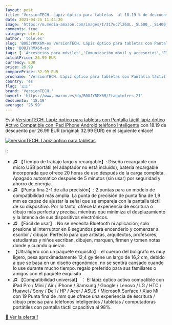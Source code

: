 ```yaml
---
layout: post
title: 'VersionTECH. Lápiz óptico para tabletas  al 18.19 % de descuento'
date: 2021-04-25 11:44:20
image: 'https://m.media-amazon.com/images/I/317wc7lZ6UL._SL500_._SL400_.jpg'
comments: true
category: ofertas
author: 'tole.es'
slug: 'B08JYRMX6M-es VersionTECH. Lápiz óptico para tabletas con Pantalla...'
sku: 'B08JYRMX6M-es'
tags: [ 'Accesorios para móviles','Comunicación móvil y accesorios','Electrónica','Partes y accesorios de lápices ópticos para tabletas','android','versiontech.', ]
actualPrice: 26.99 EUR
currency: EUR
price: 26.99
comparePrice: 32.99 EUR
prodname: 'VersionTECH. Lápiz óptico para tabletas con Pantalla táctil  lápiz óptico Activo Compatible con iPad  iPhone  Android  teléfono Inteligente'
country: 'es'
flag: '🇪🇸'
brand: 'VersionTECH.'
buyurl: 'https://www.amazon.es/dp/B08JYRMX6M/?tag=tolees-21'
descuento: '18.19'
average: '26.99'
---
```


Está [VersionTECH. Lápiz óptico para tabletas con Pantalla táctil  lápiz óptico Activo Compatible con iPad  iPhone  Android  teléfono Inteligente](https://www.amazon.es/dp/B08JYRMX6M/?tag=tolees-21) con 18.19 de descuento por 26.99 EUR (original: 32.99 EUR) en el siguiente enlace!

[![VersionTECH. Lápiz óptico para tabletas ](https://m.media-amazon.com/images/I/317wc7lZ6UL._SL500_._SL400_.jpg)](https://www.amazon.es/dp/B08JYRMX6M/?tag=tolees-21)

ℹ️:

- ♫ 【Tiempo de trabajo largo y recargable】: Diseño recargable con micro USB portátil (el adaptador no está incluido), batería recargable incorporada que ofrece 20 horas de uso después de la carga completa. Apagado automático después de 5 minutos (sin usar) por seguridad y ahorro de energía.
- ♫ 【Punta fina 2-1 de alta precisión】: 2 puntas para un modelo de compatibilidad más amplia. La punta de precisión de punta fina de 1,9 mm es capaz de ajustar la señal que se empareja con la pantalla táctil de su dispositivo. Por lo tanto, ofrece la experiencia de escritura o dibujo más perfecta y precisa, mientras que minimiza el desplazamiento y la latencia de sus dispositivos electrónicos.
- ♫ 【Fácil de usar】: No se necesita Bluetooth ni aplicación, solo presione el interruptor en 8 segundos para encenderlo y comenzar a escribir / dibujar. Perfecto para que artistas, arquitectos, profesores, estudiantes y niños escriban, dibujen, marquen, firmen y tomen notas donde y cuando quieran.
- 【Ultraligero con un paquete exquisito】: el cuerpo del bolígrafo es muy ligero, pesa aproximadamente 12,4 gy tiene un largo de 16,2 cm, debido a que se basa en un diseño ergonómico, no se sentirá cansado cuando lo use durante mucho tiempo. regalo preferido para sus familiares o amigos con el paquete exquisito
- ♫ 【Compatibilidad universal】 ： El lápiz óptico activo compatible con iPad Pro / Mini / Air / iPhone / Samsung / Google / Lenovo / LG / HTC / Huawei / Sony / Dell / HP / Acer / ASUS / Microsoft Surface / Xiao Mi con 19 Punta fina de .mm que ofrece una experiencia de escritura / dibujo precisa para teléfonos inteligentes / tabletas / computadoras portátiles con pantalla táctil capacitiva al 98%.

[🛒 Ver la oferta!!](https://www.amazon.es/dp/B08JYRMX6M/?tag=tolees-21)
